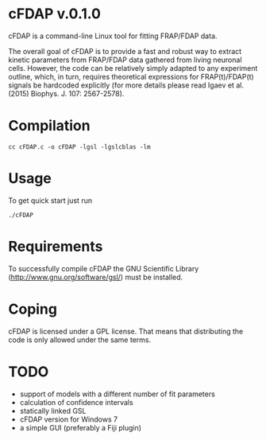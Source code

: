 cFDAP v.0.1.0
=============

 cFDAP is a command-line Linux tool for fitting FRAP/FDAP data.

 The overall goal of cFDAP is to provide a fast and robust way to extract
kinetic parameters from FRAP/FDAP data gathered from living neuronal cells.
However, the code can be relatively simply adapted to any experiment outline,
which, in turn, requires theoretical expressions for FRAP(t)/FDAP(t) signals be
hardcoded explicitly (for more details please read Igaev et al. (2015) Biophys. J.
107: 2567-2578).

Compilation
===========

 ```
 cc cFDAP.c -o cFDAP -lgsl -lgslcblas -lm
 ```

Usage
=====

 To get quick start just run
 ```
 ./cFDAP
 ```

Requirements
============

 To successfully compile cFDAP the GNU Scientific Library
(http://www.gnu.org/software/gsl/) must be installed.

Coping
======

 cFDAP is licensed under a GPL license. That means that distributing the code is only
allowed under the same terms. 

TODO
====

 * support of models with a different number of fit parameters
 * calculation of confidence intervals
 * statically linked GSL
 * cFDAP version for Windows 7
 * a simple GUI (preferably a Fiji plugin)
